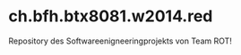 ch.bfh.btx8081.w2014.red
========================

Repository des Softwareenigneeringprojekts von Team ROT!
